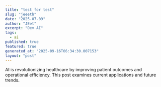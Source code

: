 ```yaml
---
title: "test for test"
slug: "jeeeth"
date: "2025-07-09"
author: "JEet"
excerpt: "Dev AI"
tags:
  - ai
published: true
featured: true
generated_at: "2025-09-16T06:34:30.007153"
layout: "post"
---
```


AI is revolutionizing healthcare by improving patient outcomes and operational efficiency. This post examines current applications and future trends.